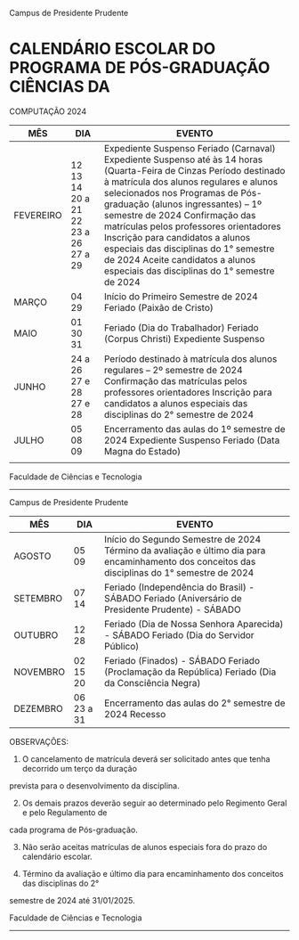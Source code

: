 Campus de Presidente Prudente

# CALENDÁRIO ESCOLAR DO PROGRAMA DE PÓS-GRADUAÇÃO CIÊNCIAS DA
 COMPUTAÇÃO 
 2024

|MÊS|DIA|EVENTO|
|---|---|---|
|FEVEREIRO|12 13 14 20 a 21 22 23 a 26 27 a 29|Expediente Suspenso Feriado (Carnaval) Expediente Suspenso até às 14 horas (Quarta-Feira de Cinzas Período destinado à matrícula dos alunos regulares e alunos selecionados nos Programas de Pós-graduação (alunos ingressantes) – 1º semestre de 2024 Confirmação das matrículas pelos professores orientadores Inscrição para candidatos a alunos especiais das disciplinas do 1° semestre de 2024 Aceite candidatos a alunos especiais das disciplinas do 1° semestre de 2024|
|MARÇO|04 29|Início do Primeiro Semestre de 2024 Feriado (Paixão de Cristo)|
|MAIO|01 30 31|Feriado (Dia do Trabalhador) Feriado (Corpus Christi) Expediente Suspenso|
|JUNHO|24 a 26 27 e 28 27 e 28|Período destinado à matrícula dos alunos regulares – 2º semestre de 2024 Confirmação das matrículas pelos professores orientadores Inscrição para candidatos a alunos especiais das disciplinas do 2° semestre de 2024|
|JULHO|05 08 09|Encerramento das aulas do 1º semestre de 2024 Expediente Suspenso Feriado (Data Magna do Estado)|
||||



Faculdade de Ciências e Tecnologia


-----

Campus de Presidente Prudente

|MÊS|DIA|EVENTO|
|---|---|---|
|AGOSTO|05 09|Início do Segundo Semestre de 2024 Término da avaliação e último dia para encaminhamento dos conceitos das disciplinas do 1° semestre de 2024|
|SETEMBRO|07 14|Feriado (Independência do Brasil) - SÁBADO Feriado (Aniversário de Presidente Prudente) - SÁBADO|
|OUTUBRO|12 28|Feriado (Dia de Nossa Senhora Aparecida) - SÁBADO Feriado (Dia do Servidor Público)|
|NOVEMBRO|02 15 20|Feriado (Finados) - SÁBADO Feriado (Proclamação da República) Feriado (Dia da Consciência Negra)|
|DEZEMBRO|06 23 a 31|Encerramento das aulas do 2° semestre de 2024 Recesso|



OBSERVAÇÕES:

1. O cancelamento de matrícula deverá ser solicitado antes que tenha decorrido um terço da duração

prevista para o desenvolvimento da disciplina.

2. Os demais prazos deverão seguir ao determinado pelo Regimento Geral e pelo Regulamento de

cada programa de Pós-graduação.

3. Não serão aceitas matrículas de alunos especiais fora do prazo do calendário escolar.

4. Término da avaliação e último dia para encaminhamento dos conceitos das disciplinas do 2°

semestre de 2024 até 31/01/2025.

Faculdade de Ciências e Tecnologia


-----

